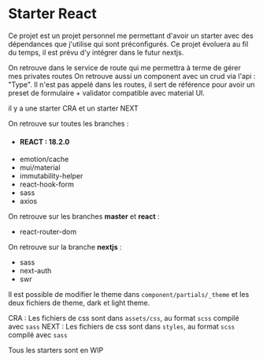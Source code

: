 # Starter React

Ce projet est un projet personnel me permettant d'avoir un starter avec des dépendances que j'utilise qui sont préconfigurés.
Ce projet évoluera au fil du temps, il est prévu d'y intégrer dans le futur nextjs.

On retrouve dans le service de route qui me permettra à terme de gérer mes privates routes
On retrouve aussi un component avec un crud via l'api : "Type". Il n'est pas appelé dans les routes, il sert de référence pour avoir un preset de formulaire + validator compatible avec material UI.

il y a une starter CRA et un starter NEXT

On retrouve sur toutes les branches : 
- #### **REACT : 18.2.0**
- emotion/cache
- mui/material
- immutability-helper
- react-hook-form
- sass
- axios

On retrouve sur les branches **master** et **react** : 
- react-router-dom

On retrouve sur la branche **nextjs** : 
- sass
- next-auth
- swr

Il est possible de modifier le theme dans `component/partials/_theme` et les deux fichiers de theme, dark et light theme.

CRA : Les fichiers de css sont dans `assets/css`, au format `scss` compilé avec `sass`
NEXT : Les fichiers de css sont dans `styles`, au format `scss` compilé avec `sass`

Tous les starters sont en WIP

